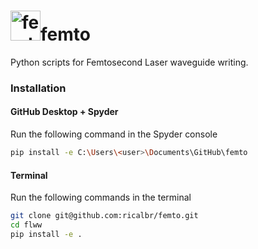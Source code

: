 # <img src="https://pixelartmaker-data-78746291193.nyc3.digitaloceanspaces.com/image/a30797c1c303a03.png" alt="femto" width="48"/>femto


Python scripts for Femtosecond Laser waveguide writing.

### Installation
#### GitHub Desktop + Spyder 

Run the following command in the Spyder console
```bash
pip install -e C:\Users\<user>\Documents\GitHub\femto
```

#### Terminal 
Run the following commands in the terminal
```bash
git clone git@github.com:ricalbr/femto.git
cd flww
pip install -e .
```
